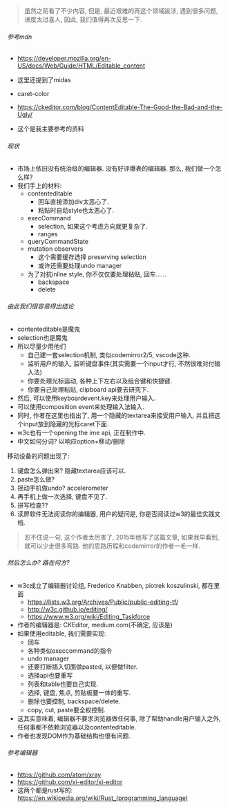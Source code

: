 > 虽然之前看了不少内容, 但是, 最近艰难的再这个领域跋涉, 遇到很多问题, 进度太过喜人, 因此, 我们值得再次反思一下.

###### 参考mdn

- https://developer.mozilla.org/en-US/docs/Web/Guide/HTML/Editable_content
- 这里还提到了midas
- caret-color

- https://ckeditor.com/blog/ContentEditable-The-Good-the-Bad-and-the-Ugly/
- 这个是我主要参考的资料

###### 现状

- 市场上依旧没有统治级的编辑器. 没有好评爆表的编辑器. 那么, 我们做一个怎么样?
- 我们手上的材料:
  - contenteditable
    - 回车直接添加div太恶心了. 
    - 粘贴时自动style也太恶心了.
  - execCommand
    - selection, 如果这个考虑方向就更复杂了.
    - ranges
  - queryCommandState
  - mutation observers
    - 这个需要缓存选择 preserving selection
    - 或许还需要处理undo manager
  - 为了对抗inline style, 你不仅仅要处理粘贴, 回车…...
    - backspace
    - delete

###### 由此我们很容易得出结论

- contenteditable是魔鬼
- selection也是魔鬼
- 所以尽量少用他们
  - 自己建一套selection机制, 类似codemirror2/5, vscode这种.
  - 监听用户的输入, 监听键盘事件(其实需要一个input才行, 不然很难对付输入法)
  - 你要处理光标运动, 各种上下左右以及组合键和快捷键.
  - 你要自己处理粘贴, clipboard api要去研究下.
- 然后, 可以使用keyboardevent.key来处理用户输入.
- 可以使用composition event来处理输入法输入.
- 同时, 作者在这里也指出了, 用一个隐藏的textarea来接受用户输入. 并且把这个input放到隐藏的光标caret下面.
- w3c也有一个opening the ime api, 正在制作中.
- 中文如何分词? 以响应option+移动/删除

移动设备的问题出现了:

1. 键盘怎么弹出来? 隐藏textarea应该可以.
2. paste怎么做?
3. 摇动手机做undo? accelerometer
4. 再手机上做一次选择, 键盘不见了.
5. 拼写检查??
6. 读屏软件无法阅读你的编辑器, 用户的疑问是, 你是否阅读过w3的最佳实践文档.

> 忍不住说一句, 这个作者太厉害了, 2015年他写了这篇文章, 如果我早看到, 就可以少走很多弯路. 他的思路历程和codemirror的作者一毛一样.

###### 然后怎么办? 路在何方?

- w3c成立了编辑器讨论组, Frederico Knabben, piotrek koszulinski, 都在里面
  - https://lists.w3.org/Archives/Public/public-editing-tf/
  - http://w3c.github.io/editing/
  - https://www.w3.org/wiki/Editing_Taskforce
- 作者的编辑器是: CKEditor, medium.com(不确定, 应该是)
- 如果使用editable, 我们需要实现:
  - 回车
  - 各种类似execcommand的指令
  - undo manager
  - 还要打断插入切面做pasted, 以便做filter.
  - 选择api也要重写
  - 列表和table也要自己实现.
  - 选择, 键盘, 焦点, 剪贴板要一体的重写.
  - 删除也要控制, backspace/delete.
  - copy, cut, paste要全权控制.
- 这其实意味着, 编辑器不要求浏览器做任何事, 除了帮助handle用户输入之外, 任何事都不依赖浏览器以及contenteditable.
- 作者也发现DOM作为基础结构也很有问题.





###### 参考编辑器

- <https://github.com/atom/xray>
- https://github.com/xi-editor/xi-editor
- 这两个都是rust写的: https://en.wikipedia.org/wiki/Rust_(programming_language)